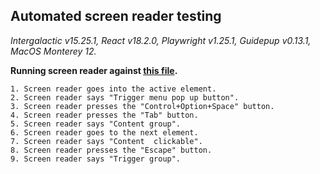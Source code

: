## Automated screen reader testing

_Intergalactic v15.25.1, React v18.2.0, Playwright v1.25.1,
Guidepup v0.13.1, MacOS Monterey 12._

**Running screen reader against [this file](https://github.com/semrush/intergalactic/blob/master/website/docs/components/dropdown/examples/dropdown.tsx).**

```
1. Screen reader goes into the active element.
2. Screen reader says "Trigger menu pop up button".
3. Screen reader presses the "Control+Option+Space" button.
4. Screen reader presses the "Tab" button.
5. Screen reader says "Content group".
6. Screen reader goes to the next element.
7. Screen reader says "Content  clickable".
8. Screen reader presses the "Escape" button.
9. Screen reader says "Trigger group".
```
